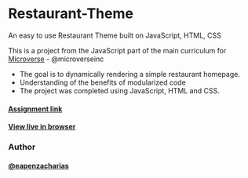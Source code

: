 # Restaurant-Theme
An easy to use Restaurant Theme built on JavaScript, HTML, CSS

This is a project from the JavaScript part of the main curriculum for [Microverse](https://www.microverse.org/) - @microverseinc

* The goal is to dynamically rendering a simple restaurant homepage.
* Understanding of the benefits of modularized code
* The project was completed using JavaScript, HTML and CSS.

#### [Assignment link](https://www.theodinproject.com/courses/javascript/lessons/restaurant-page)

#### [View live in browser](#)

### Author
 #### [@eapenzacharias](https://github.com/eapenzacharias)